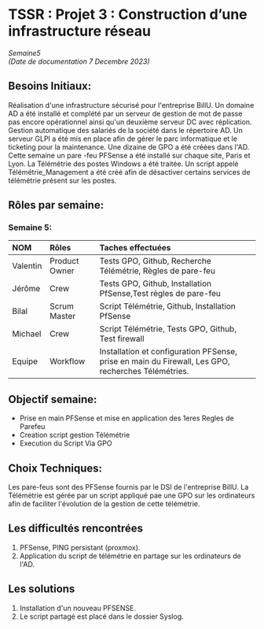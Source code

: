 # TSSR : Projet 3 : Construction d’une infrastructure réseau

_Semaine5_  
_(Date de documentation 7 Decembre 2023)_

## Besoins Initiaux:

Réalisation d'une infrastructure sécurisé pour l'entreprise BillU. Un domaine AD a été installé et complété par un serveur de gestion de mot de passe pas encore opérationnel ainsi qu'un deuxième serveur DC avec réplication. Gestion automatique des salariés de la société dans le répertoire AD.
Un serveur GLPI a été mis en place afin de gérer le parc informatique et le ticketing pour la maintenance. Une dizaine de GPO a été créées dans l'AD.
Cette semaine un pare -feu PFSense a été installé sur chaque site, Paris et Lyon. La Télémétrie des postes Windows a été traitée. Un script appelé Télémétrie_Management a été créé afin de désactiver certains services de télémétrie présent sur les postes.


##  Rôles par semaine:

### Semaine 5:


| NOM | Rôles | Taches effectuées |
| :-- |:----- | :---------- |
| Valentin | Product Owner | Tests GPO, Github, Recherche Télémétrie, Règles de pare-feu |
| Jérôme  |  Crew |Tests GPO, Github, Installation PfSense,Test règles de pare-feu |
| Bilal | Scrum Master | Script Télémétrie, Github, Installation PfSense|
| Michael | Crew | Script Télémétrie, Tests GPO, Github, Test firewall |
| Equipe | Workflow | Installation et configuration PFSense, prise en main du Firewall, Les GPO, recherches Télémétries. |

## Objectif semaine:

- Prise en main PFSense et mise en application des 1eres Regles de Parefeu
- Creation script gestion Télémétrie
- Execution du Script Via GPO

##  Choix Techniques:

Les pare-feus sont des PFSense fournis par le DSI de l'entreprise BillU.
La Télémétrie est gérée par un script appliqué pae une GPO sur les ordinateurs afin de faciliter l'évolution de la gestion de cette télémétrie.

##  Les difficultés rencontrées

1. PFSense, PING persistant (proxmox).
2. Application du script de télémétrie en partage sur les ordinateurs de l'AD.

##  Les solutions 
1. Installation d'un nouveau PFSENSE.
2. Le script partagé est placé dans le dossier Syslog.
